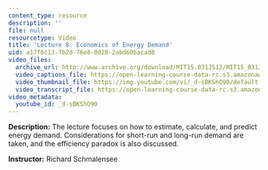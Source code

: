 ```yaml
---
content_type: resource
description: ''
file: null
resourcetype: Video
title: 'Lecture 8: Economics of Energy Demand'
uid: a17f6c13-7b2d-76e8-0d28-2abd60bacad0
video_files:
  archive_url: http://www.archive.org/download/MIT15.031JS12/MIT15_031JS12_lec08_300k.mp4
  video_captions_file: https://open-learning-course-data-rc.s3.amazonaws.com/15-031j-energy-decisions-markets-and-policies-spring-2012/859b78c7d1f851678b98c51c16242a83_d-sBKShO90.vtt
  video_thumbnail_file: https://img.youtube.com/vi/_d-sBKShO90/default.jpg
  video_transcript_file: https://open-learning-course-data-rc.s3.amazonaws.com/15-031j-energy-decisions-markets-and-policies-spring-2012/a1b441860b46ce6d85f8c20f679d1d7e_d-sBKShO90.pdf
video_metadata:
  youtube_id: _d-sBKShO90
---
```


**Description:** The lecture focuses on how to estimate, calculate, and predict energy demand. Considerations for short-run and long-run demand are taken, and the efficiency paradox is also discussed.

**Instructor:** Richard Schmalensee